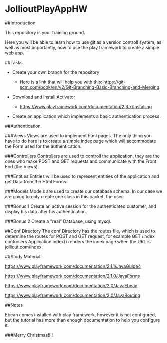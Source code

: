 # JollioutPlayAppHW

##Introduction

This repository is your training ground.

Here you will be able to learn how to use git as a version
controll system, as well as most importantly, how to use
the play framework to create a simple web app.

##Tasks

* Create your own branch for the repository
    * Here is a link that will help you with this: https://git-scm.com/book/en/v2/Git-Branching-Basic-Branching-and-Merging

* Download and install Activator
    * https://www.playframework.com/documentation/2.3.x/Installing

* Create an application which implements a basic authentication process.


##Authentication.

###Views
Views are used to implement html pages. The only thing you have to do here
is to create a simple index page which will accommodate the Form used for 
the authentication.

###Controllers
Controllers are used to controll the application, they are the ones who make POST and
GET requests and communicate with the Front End (the Views).

###Entities
Entities will be used to represent entities of the application and get Data from the
Html Forms.

###Models
Models are used to create our database schema. In our case we are going to only create one class
in this packet, the user.

###Bonus 1 
Create an active session for the authenticated customer, and display his data after his authentication.

###Bonus 2 
Create a "real" Database, using mysql.

##Conf Directory
The conf Directory has the routes file, which is used to determine the 
routes for POST and GET request, for example
GET     /index                       controllers.Application.index()
renders the index page when the URL is jolliout.com/index.

##Study Material

https://www.playframework.com/documentation/2.1.1/JavaGuide4

https://www.playframework.com/documentation/2.1.0/JavaForms

https://www.playframework.com/documentation/2.0/JavaEbean

https://www.playframework.com/documentation/2.0/JavaRouting

##Notes

Ebean comes installed with play framework, however it is not configured, but the tutorial has more than enough
documentation to help you configure it.

###Merry Christmas!!!!
